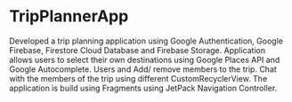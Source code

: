 # TripPlannerApp

Developed a trip planning application using Google Authentication, Google Firebase, Firestore Cloud Database and Firebase Storage. Application allows users to select their own destinations using Google Places API and Google Autocomplete. Users and Add/ remove members to the trip. Chat with the members of the trip using different CustomRecyclerView. The application is build using Fragments using JetPack Navigation Controller. 
